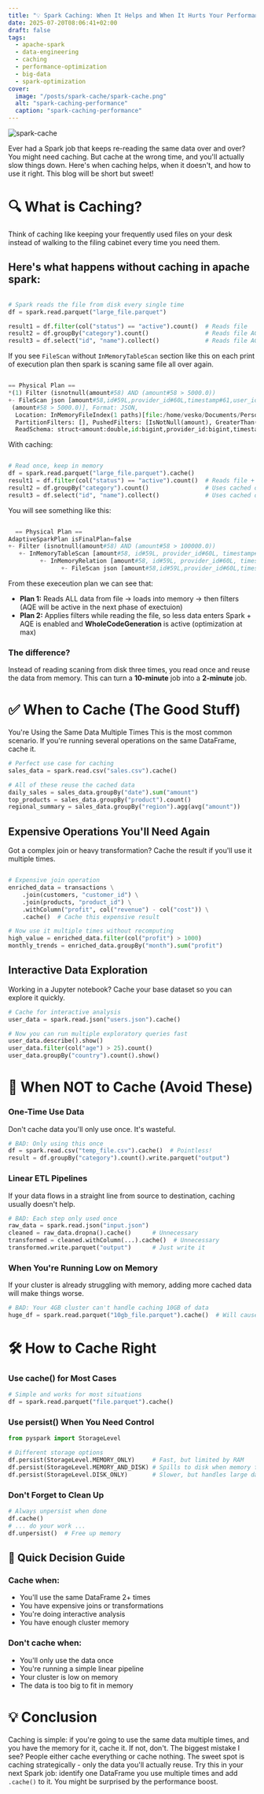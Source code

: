 ```yaml
---
title: "💡 Spark Caching: When It Helps and When It Hurts Your Performance 🔧"
date: 2025-07-20T08:06:41+02:00
draft: false
tags:
  - apache-spark
  - data-engineering
  - caching
  - performance-optimization
  - big-data
  - spark-optimization
cover:
  image: "/posts/spark-cache/spark-cache.png"
  alt: "spark-caching-performance"
  caption: "spark-caching-performance"
---
```


![spark-cache](/posts/spark-caching/spark-caching.png)

Ever had a Spark job that keeps re-reading the same data over and over? You might need caching. But cache at the wrong time, and you'll actually slow things down.
Here's when caching helps, when it doesn't, and how to use it right. This blog will be short but sweet!

# 🔍 What is Caching?
Think of caching like keeping your frequently used files on your desk instead of walking to the filing cabinet every time you need them.

## Here's what happens without caching in apache spark:

``` python

# Spark reads the file from disk every single time
df = spark.read.parquet("large_file.parquet")

result1 = df.filter(col("status") == "active").count()  # Reads file
result2 = df.groupBy("category").count()                # Reads file AGAIN
result3 = df.select("id", "name").collect()             # Reads file AGAIN

```

If you see `FileScan` without `InMemoryTableScan` section like this on each print of execution plan then spark is scaning same file all over again.

```python

== Physical Plan ==
*(1) Filter (isnotnull(amount#58) AND (amount#58 > 5000.0))
+- FileScan json [amount#58,id#59L,provider_id#60L,timestamp#61,user_id#62L] Batched: false, DataFilters: [isnotnull(amount#58), 
 (amount#58 > 5000.0)], Format: JSON, 
  Location: InMemoryFileIndex(1 paths)[file:/home/vesko/Documents/Personal/Projects/dummy-data-rust/output/tr..., 
  PartitionFilters: [], PushedFilters: [IsNotNull(amount), GreaterThan(amount,5000.0)], 
  ReadSchema: struct<amount:double,id:bigint,provider_id:bigint,timestamp:string,user_id:bigint>

```



With caching:

```python

# Read once, keep in memory
df = spark.read.parquet("large_file.parquet").cache()
result1 = df.filter(col("status") == "active").count()  # Reads file + caches
result2 = df.groupBy("category").count()                # Uses cached data
result3 = df.select("id", "name").collect()             # Uses cached data
```

You will see something like this:

```python

  == Physical Plan ==
AdaptiveSparkPlan isFinalPlan=false
+- Filter (isnotnull(amount#58) AND (amount#58 > 100000.0))
   +- InMemoryTableScan [amount#58, id#59L, provider_id#60L, timestamp#61, user_id#62L], [isnotnull(amount#58), (amount#58 > 100000.0)]
         +- InMemoryRelation [amount#58, id#59L, provider_id#60L, timestamp#61, user_id#62L], StorageLevel(disk, memory, deserialized, 1 replicas)
               +- FileScan json [amount#58,id#59L,provider_id#60L,timestamp#61,user_id#62L] Batched: false, DataFilters: [], Format: JSON, Location: InMemoryFileIndex(1 paths)[file:/home/vesko/Documents/Personal/Projects/dummy-data-rust/output/tr..., PartitionFilters: [], PushedFilters: [], ReadSchema: struct<amount:double,id:bigint,provider_id:bigint,timestamp:string,user_id:bigint>

```

From these execeution plan we can see that:

- **Plan 1:** Reads ALL data from file → loads into memory → then filters (AQE will be active in the next phase of exectuion)
- **Plan 2:** Applies filters while reading the file, so less data enters Spark + AQE is enabled and **WholeCodeGeneration** is active (optimization at max)

### The difference? 

Instead of reading scaning from disk three times, you read once and reuse the data from memory. This can turn a **10-minute** job into a **2-minute** job.

# ✅ When to Cache (The Good Stuff)

You're Using the Same Data Multiple Times
This is the most common scenario. If you're running several operations on the same DataFrame, cache it.

```python
# Perfect use case for caching
sales_data = spark.read.csv("sales.csv").cache()

# All of these reuse the cached data
daily_sales = sales_data.groupBy("date").sum("amount")
top_products = sales_data.groupBy("product").count()
regional_summary = sales_data.groupBy("region").agg(avg("amount"))
```

## Expensive Operations You'll Need Again
Got a complex join or heavy transformation? Cache the result if you'll use it multiple times.

```python

# Expensive join operation
enriched_data = transactions \
    .join(customers, "customer_id") \
    .join(products, "product_id") \
    .withColumn("profit", col("revenue") - col("cost")) \
    .cache()  # Cache this expensive result

# Now use it multiple times without recomputing
high_value = enriched_data.filter(col("profit") > 1000)
monthly_trends = enriched_data.groupBy("month").sum("profit")

```

## Interactive Data Exploration
Working in a Jupyter notebook? Cache your base dataset so you can explore it quickly.

```python
# Cache for interactive analysis
user_data = spark.read.json("users.json").cache()

# Now you can run multiple exploratory queries fast
user_data.describe().show()
user_data.filter(col("age") > 25).count()
user_data.groupBy("country").count().show()
```


# 🚫 When NOT to Cache (Avoid These)

### One-Time Use Data
Don't cache data you'll only use once. It's wasteful.

```python
# BAD: Only using this once
df = spark.read.csv("temp_file.csv").cache()  # Pointless!
result = df.groupBy("category").count().write.parquet("output")
```


### Linear ETL Pipelines
If your data flows in a straight line from source to destination, caching usually doesn't help.


```python
# BAD: Each step only used once
raw_data = spark.read.json("input.json")
cleaned = raw_data.dropna().cache()      # Unnecessary
transformed = cleaned.withColumn(...).cache()  # Unnecessary  
transformed.write.parquet("output")      # Just write it
```

### When You're Running Low on Memory
If your cluster is already struggling with memory, adding more cached data will make things worse.

```python
# BAD: Your 4GB cluster can't handle caching 10GB of data
huge_df = spark.read.parquet("10gb_file.parquet").cache()  # Will cause problems
```


# 🛠️ How to Cache Right

### Use cache() for Most Cases

```python
# Simple and works for most situations
df = spark.read.parquet("file.parquet").cache()
```

### Use persist() When You Need Control

```python
from pyspark import StorageLevel

# Different storage options
df.persist(StorageLevel.MEMORY_ONLY)     # Fast, but limited by RAM
df.persist(StorageLevel.MEMORY_AND_DISK) # Spills to disk when memory full  
df.persist(StorageLevel.DISK_ONLY)       # Slower, but handles large data
```

### Don't Forget to Clean Up

```python
# Always unpersist when done
df.cache()
# ... do your work ...
df.unpersist()  # Free up memory
```


## 🎯 Quick Decision Guide
### Cache when:

- You'll use the same DataFrame 2+ times
- You have expensive joins or transformations
- You're doing interactive analysis
- You have enough cluster memory

### Don't cache when:

- You'll only use the data once
- You're running a simple linear pipeline
- Your cluster is low on memory
- The data is too big to fit in memory

# 💡 Conclusion
Caching is simple: if you're going to use the same data multiple times, and you have the memory for it, cache it. If not, don't.
The biggest mistake I see? People either cache everything or cache nothing. The sweet spot is caching strategically - only the data you'll actually reuse.
Try this in your next Spark job: identify one DataFrame you use multiple times and add `.cache()` to it. You might be surprised by the performance boost.

